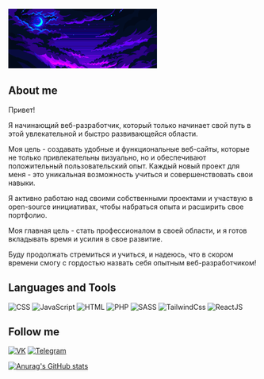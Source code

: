<!-- [![HEADER](https://github.com/NANDRYS/NANDRYS/blob/main/assets/react_red.gif)](https://react.dev/) -->
![HEADER](https://github.com/NANDRYS/NANDRYS/blob/main/assets/night_sky.gif)


## About me

Привет!

Я начинающий веб-разработчик, который только начинает свой путь в этой увлекательной и быстро развивающейся области.

Моя цель - создавать удобные и функциональные веб-сайты, которые не только привлекательны визуально, но и обеспечивают положительный пользовательский опыт. Каждый новый проект для меня - это уникальная возможность учиться и совершенствовать свои навыки.

Я активно работаю над своими собственными проектами и участвую в open-source инициативах, чтобы набраться опыта и расширить свое портфолио.

Моя главная цель - стать профессионалом в своей области, и я готов вкладывать время и усилия в свое развитие.

Буду продолжать стремиться и учиться, и надеюсь, что в скором времени смогу с гордостью назвать себя опытным веб-разработчиком!


## Languages and Tools

![CSS](https://img.shields.io/badge/CSS-1D1616?style=for-the-badge&logo=css&logoColor=80C4E9)
![JavaScript](https://img.shields.io/badge/JavaScript-1D1616?style=for-the-badge&logo=javaScript&logoColor=ECE852)
![HTML](https://img.shields.io/badge/HTML-1D1616?style=for-the-badge&logo=html5&logoColor=FB4141)
![PHP](https://img.shields.io/badge/PHP-1D1616?style=for-the-badge&logo=php&logoColor=500073)
![SASS](https://img.shields.io/badge/SASS-1D1616?style=for-the-badge&logo=sass&logoColor=fb6f92)
![TailwindCss](https://img.shields.io/badge/Tailwind%20Css-1D1616?style=for-the-badge&logo=tailwindCss&logoColor=3498db)
![ReactJS](https://img.shields.io/badge/React%20JS-1D1616?style=for-the-badge&logo=react&logoColor=C890A7)

## Follow me

[![VK](https://img.shields.io/badge/VK-1D1616?style=for-the-badge&logo=vk&logoColor=476f95)](https://vk.com/anavoytsev)
[![Telegram](https://img.shields.io/badge/Telegram-1D1616?style=for-the-badge&logo=telegram&logoColor=43b0f1)](https://t.me/NANDRYsZ)

[![Anurag's GitHub stats](https://github-readme-stats.vercel.app/api?username=NANDRYS&show_icons=true)](https://github.com/anuraghazra/github-readme-stats)
<!--
**NANDRYS/NANDRYS** is a ✨ _special_ ✨ repository because its `README.md` (this file) appears on your GitHub profile.

Here are some ideas to get you started:

- 🔭 I’m currently working on ...
- 🌱 I’m currently learning ...
- 👯 I’m looking to collaborate on ...
- 🤔 I’m looking for help with ...
- 💬 Ask me about ...
- 📫 How to reach me: ...
- 😄 Pronouns: ...
- ⚡ Fun fact: ...
-->
